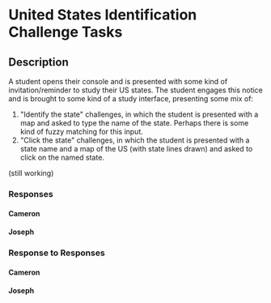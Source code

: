# United States Identification Challenge Tasks

## Description

A student opens their console and is presented with some kind of invitation/reminder to study their US states. The student engages this notice and is brought to some kind of a study interface, presenting some mix of:

1. "Identify the state" challenges, in which the student is presented with a map and asked to type the name of the state. Perhaps there is some kind of fuzzy matching for this input.
2. "Click the state" challenges, in which the student is presented with a state name and a map of the US (with state lines drawn) and asked to click on the named state.

(still working)

### Responses

#### Cameron

#### Joseph

### Response to Responses

#### Cameron

#### Joseph

